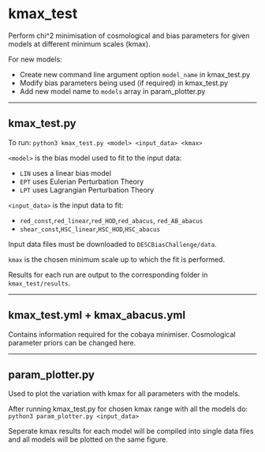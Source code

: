 # kmax_test

Perform chi^2 minimisation of cosmological and bias parameters for given models at different minimum scales (kmax).

For new models: 
- Create new command line argument option `model_name` in kmax_test.py
- Modify bias parameters being used (if required) in kmax_test.py
- Add new model name to `models` array in param_plotter.py 

------------------------
## kmax_test.py 
To run: `python3 kmax_test.py <model> <input_data> <kmax>`

`<model>` is the bias model used to fit to the input data:
- `LIN` uses a linear bias model
- `EPT` uses Eulerian Perturbation Theory 
- `LPT` uses Lagrangian Perturbation Theory

`<input_data>` is the input data to fit:
- `red_const`,`red_linear`,`red_HOD`,`red_abacus`, `red_AB_abacus`
- `shear_const`,`HSC_linear`,`HSC_HOD`,`HSC_abacus`

Input data files must be downloaded to `DESCBiasChallenge/data`.

`kmax` is the chosen minimum scale up to which the fit is performed.

Results for each run are output to the corresponding folder in `kmax_test/results`.

-------------------------
## kmax_test.yml + kmax_abacus.yml
Contains information required for the cobaya minimiser.
Cosmological parameter priors can be changed here.
_________________________
## param_plotter.py
Used to plot the variation with kmax for all parameters with the models.

After running kmax_test.py for chosen kmax range with all the models do: `python3 param_plotter.py <input_data>`

Seperate kmax results for each model will be compiled into single data files and all models will be plotted on the same figure.
